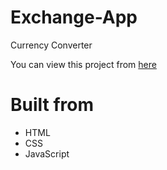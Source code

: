 # Exchange-App
Currency Converter

You can view this project from [here](https://alpercevizz.github.io/Exchange-App/)

# Built from

- HTML
- CSS
- JavaScript
